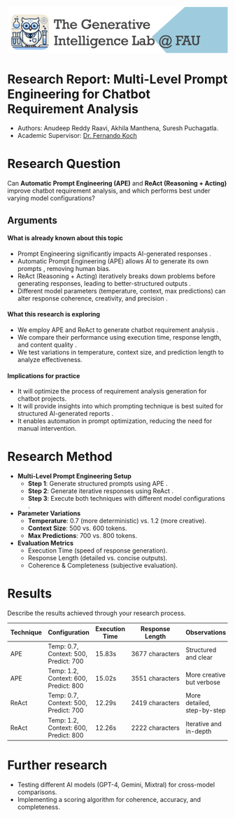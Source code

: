 ![GenI-banner](https://github.com/genilab-fau/genilab-fau.github.io/blob/8d6ab41403b853a273983e4c06a7e52229f43df5/images/genilab-banner.png?raw=true)

# **Research Report: Multi-Level Prompt Engineering for Chatbot Requirement Analysis**

* Authors: Anudeep Reddy Raavi, Akhila Manthena, Suresh Puchagatla.
* Academic Supervisor: [Dr. Fernando Koch](http://www.fernandokoch.me)

# Research Question

Can **Automatic Prompt Engineering (APE)** and **ReAct (Reasoning + Acting)** improve chatbot requirement analysis, and which performs best under varying model configurations?

## Arguments

#### What is already known about this topic

* Prompt Engineering significantly impacts  AI-generated responses .
* Automatic Prompt Engineering (APE) allows AI to  generate its own prompts , removing human bias.
* ReAct (Reasoning + Acting) iteratively breaks down problems before generating responses, leading to  better-structured outputs .
* Different model parameters (temperature, context, max predictions) can alter response  coherence, creativity, and precision .

#### What this research is exploring

* We employ APE and ReAct to  generate chatbot requirement analysis .
* We compare their performance using  execution time, response length, and content quality .
* We test variations in temperature, context size, and prediction length to analyze effectiveness.

#### Implications for practice

* It will optimize the process of requirement analysis generation for chatbot projects.
* It will provide insights into which  prompting technique is best suited for structured AI-generated reports .
* It enables automation in prompt optimization, reducing the need for manual intervention.

# Research Method

* **Multi-Level Prompt Engineering Setup**
  * **Step 1**: Generate  structured prompts using APE .
  * **Step 2**: Generate  iterative responses using ReAct .
  * **Step 3**: Execute  both techniques with different model configurations .
* **Parameter Variations**
  * **Temperature**: 0.7 (more deterministic) vs. 1.2 (more creative).
  * **Context Size**: 500 vs. 600 tokens.
  * **Max Predictions**: 700 vs. 800 tokens.
* **Evaluation Metrics**
  * Execution Time (speed of response generation).
  * Response Length (detailed vs. concise outputs).
  * Coherence & Completeness (subjective evaluation).

# Results

Describe the results achieved through your research process.

| **Technique** | **Configuration**               | **Execution<br /> Time** | **Response<br />Length** | **Observations**      |
| ------------------- | ------------------------------------- | ------------------------------ | ------------------------------ | --------------------------- |
| APE                 | Temp: 0.7, Context: 500, Predict: 700 | 15.83s                         | 3677 characters                | Structured and clear        |
| APE                 | Temp: 1.2, Context: 600, Predict: 800 | 15.02s                         | 3551 characters               | More creative but verbose   |
| ReAct               | Temp: 0.7, Context: 500, Predict: 700 | 12.29s                         | 2419 characters               | More detailed, step-by-step |
| ReAct               | Temp: 1.2, Context: 600, Predict: 800 | 12.26s                         | 2222 characters                | Iterative and in-depth      |

# Further research

* Testing different AI models (GPT-4, Gemini, Mixtral) for cross-model comparisons.
* Implementing a scoring algorithm for coherence, accuracy, and completeness.
